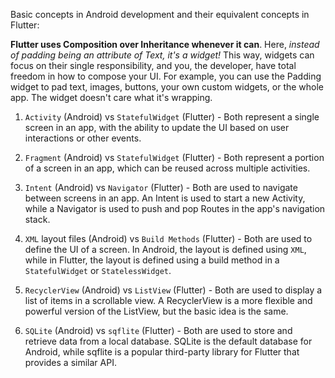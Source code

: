 Basic concepts in Android development and their equivalent concepts in Flutter:

**Flutter uses Composition over Inheritance whenever it can**. Here, _instead of padding being an attribute of Text, it's a widget!_
This way, widgets can focus on their single responsibility, and you, the developer, have total freedom in how to compose your UI. For example, you can use the Padding widget to pad text, images, buttons, your own custom widgets, or the whole app. The widget doesn't care what it's wrapping.

1. `Activity` (Android) vs `StatefulWidget` (Flutter) - Both represent a single screen in an app, with the ability to update the UI based on user interactions or other events.

2. `Fragment` (Android) vs `StatefulWidget` (Flutter) - Both represent a portion of a screen in an app, which can be reused across multiple activities.

3. `Intent` (Android) vs `Navigator` (Flutter) - Both are used to navigate between screens in an app. An Intent is used to start a new Activity, while a Navigator is used to push and pop Routes in the app's navigation stack.

4. `XML` layout files (Android) vs `Build Methods` (Flutter) - Both are used to define the UI of a screen. In Android, the layout is defined using `XML`, while in Flutter, the layout is defined using a build method in a `StatefulWidget` or `StatelessWidget`.

5. `RecyclerView` (Android) vs `ListView` (Flutter) - Both are used to display a list of items in a scrollable view. A RecyclerView is a more flexible and powerful version of the ListView, but the basic idea is the same.

6. `SQLite` (Android) vs `sqflite` (Flutter) - Both are used to store and retrieve data from a local database. SQLite is the default database for Android, while sqflite is a popular third-party library for Flutter that provides a similar API.
